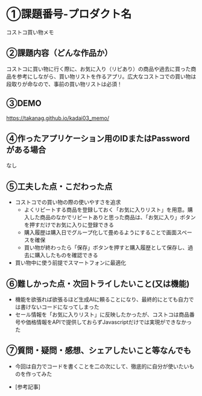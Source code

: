 # ①課題番号-プロダクト名
コストコ買い物メモ

## ②課題内容（どんな作品か）
コストコに買い物に行く際に、お気に入り（リピあり）の商品や過去に買った商品を参考にしながら、買い物リストを作るアプリ。広大なコストコでの買い物は段取りが命なので、事前の買い物リストは必須！

## ③DEMO
https://takanag.github.io/kadai03_memo/

## ④作ったアプリケーション用のIDまたはPasswordがある場合
なし

## ⑤工夫した点・こだわった点
- コストコでの買い物の際の使いやすさを追求
  - よくリピートする商品を登録しておく「お気に入りリスト」を用意。購入した商品のなかでリピートありと思った商品は、「お気に入り」ボタンを押すだけでお気に入りに登録できる
  - 購入履歴は購入日でグループ化して畳めるようにすることで画面スペースを確保
  - 買い物が終わったら「保存」ボタンを押すと購入履歴として保存し、過去に購入したものを確認できる
- 買い物中に使う前提でスマートフォンに最適化

## ⑥難しかった点・次回トライしたいこと(又は機能)
- 機能を欲張れば欲張るほど生成AIに頼ることになり、最終的にとても自力では書けないコードになってしまった
- セール情報を「お気に入りリスト」に反映したかったが、コストコは商品番号や価格情報をAPIで提供しておらずJavascriptだけでは実現ができなかった

## ⑦質問・疑問・感想、シェアしたいこと等なんでも
- 今回は自力でコードを書くことを二の次にして、徹底的に自分が使いたいものを作ってみた

- [参考記事]
